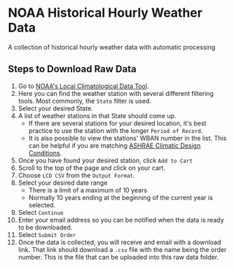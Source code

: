# NOAA Historical Hourly Weather Data
A collection of historical hourly weather data with automatic processing


## Steps to Download Raw Data

1. Go to [NOAA's Local Climatological Data Tool](https://www.ncdc.noaa.gov/cdo-web/datatools/lcd).
2. Here you can find the weather station with several different filtering tools. Most commonly, the `State` filter is used.
3. Select your desired State.
4. A list of weather stations in that State should come up.
   - If there are several stations for your desired location, it's best practice to use the station with the longer `Period of Record`.
   - It is also possible to view the stations' WBAN number in the list. This can be helpful if you are matching [ASHRAE Climatic Design Conditions](http://ashrae-meteo.info/v2.0/).
5. Once you have found your desired station, click `Add to Cart`
6. Scroll to the top of the page and click on your cart.
7. Choose `LCD CSV` from the `Output Format`.
8. Select your desired date range
   - There is a limit of a maximum of 10 years
   - Normally 10 years ending at the beginning of the current year is selected.
9. Select `Continue`
10. Enter your email address so you can be notified when the data is ready to be downloaded.
11. Select `Submit Order`
12. Once the data is collected, you will receive and email with a download link. That link should download a `.csv` file with the name being the order number. This is the file that can be uploaded into this raw data folder.
